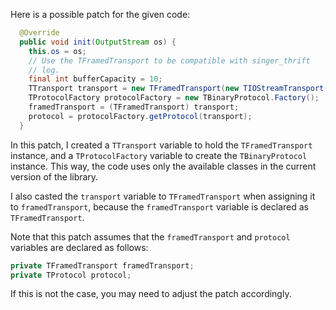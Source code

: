 Here is a possible patch for the given code:
```java
  @Override
  public void init(OutputStream os) {
    this.os = os;
    // Use the TFramedTransport to be compatible with singer_thrift
    // log.
    final int bufferCapacity = 10;
    TTransport transport = new TFramedTransport(new TIOStreamTransport(os), bufferCapacity);
    TProtocolFactory protocolFactory = new TBinaryProtocol.Factory();
    framedTransport = (TFramedTransport) transport;
    protocol = protocolFactory.getProtocol(transport);
  }
```
In this patch, I created a `TTransport` variable to hold the `TFramedTransport` instance, and a `TProtocolFactory` variable to create the `TBinaryProtocol` instance. This way, the code uses only the available classes in the current version of the library.

I also casted the `transport` variable to `TFramedTransport` when assigning it to `framedTransport`, because the `framedTransport` variable is declared as `TFramedTransport`.

Note that this patch assumes that the `framedTransport` and `protocol` variables are declared as follows:
```java
private TFramedTransport framedTransport;
private TProtocol protocol;
```
If this is not the case, you may need to adjust the patch accordingly.